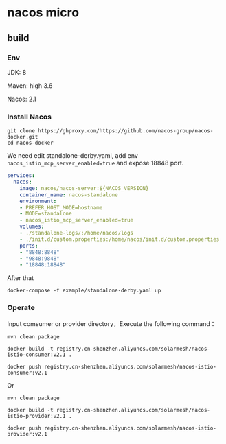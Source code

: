 # nacos micro

## build

### Env

JDK: 8

Maven: high 3.6

Nacos: 2.1


### Install Nacos

```shell
git clone https://ghproxy.com/https://github.com/nacos-group/nacos-docker.git
cd nacos-docker
```

We need edit standalone-derby.yaml, add env `nacos_istio_mcp_server_enabled=true` and expose 18848 port. 
```yaml
services:
  nacos:
    image: nacos/nacos-server:${NACOS_VERSION}
    container_name: nacos-standalone
    environment:
    - PREFER_HOST_MODE=hostname
    - MODE=standalone
    - nacos_istio_mcp_server_enabled=true
    volumes:
    - ./standalone-logs/:/home/nacos/logs
    - ./init.d/custom.properties:/home/nacos/init.d/custom.properties
    ports:
    - "8848:8848"
    - "9848:9848"
    - "18848:18848"
```
After that
```shell
docker-compose -f example/standalone-derby.yaml up
```

### Operate

Input comsumer or provider directory，Execute the following command：

```aidl
mvn clean package

docker build -t registry.cn-shenzhen.aliyuncs.com/solarmesh/nacos-istio-consumer:v2.1 .

docker push registry.cn-shenzhen.aliyuncs.com/solarmesh/nacos-istio-consumer:v2.1
```
Or

```aidl
mvn clean package

docker build -t registry.cn-shenzhen.aliyuncs.com/solarmesh/nacos-istio-provider:v2.1 .

docker push registry.cn-shenzhen.aliyuncs.com/solarmesh/nacos-istio-provider:v2.1
```








